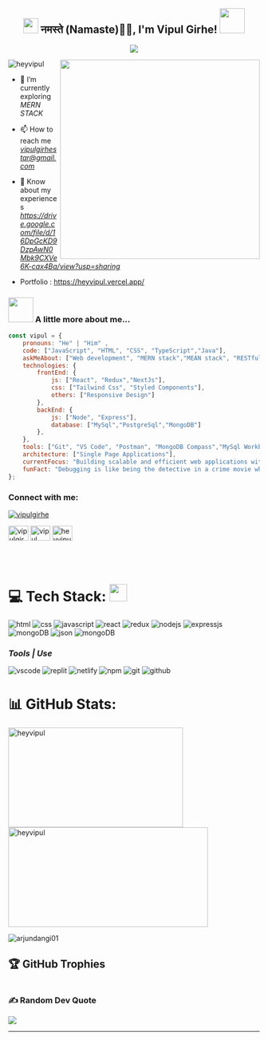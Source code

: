 <h2 align="center"><img src="https://emojis.slackmojis.com/emojis/images/1531849430/4246/blob-sunglasses.gif?1531849430" width="30"/> नमस्ते (Namaste)🙏🏻, I'm Vipul Girhe! <img src="https://media.giphy.com/media/12oufCB0MyZ1Go/giphy.gif" width="50"></h2>
<p align="center">
  <img src="https://readme-typing-svg.herokuapp.com/?lines=Full%20Stack%20MERN%20Developer;&center=true&width=700&height=50">
</p>
<img align="right" width="400" src="https://media.tenor.com/NOYF3f82b_gAAAAC/programmer.gif"/>

<p align="left"> <img src="https://komarev.com/ghpvc/?username=heyvipul&label=Profile%20views&color=0e75b6&style=flat" alt="heyvipul" /> </p>

- 🌱 I’m currently exploring *MERN STACK*

- 📫 How to reach me *vipulgirhestar@gmail.com*

- 📄 Know about my experiences *https://drive.google.com/file/d/16DpGcKD9DzpAwN0Mbk9CXVe6K-cax4Ba/view?usp=sharing*
  
- Portfolio :  https://heyvipul.vercel.app/

### <img src="https://media.giphy.com/media/VgCDAzcKvsR6OM0uWg/giphy.gif" width="50"> A little more about me... 

```javascript
const vipul = {
    pronouns: "He" | "Him" ,
    code: ["JavaScript", "HTML", "CSS", "TypeScript","Java"],
    askMeAbout: ["Web development", "MERN stack","MEAN stack", "RESTful APIs", "React", "Node.js","Express.js","Next.js"],
    technologies: {
        frontEnd: {
            js: ["React", "Redux","NextJs"],
            css: ["Tailwind Css", "Styled Components"],
            others: ["Responsive Design"]
        },
        backEnd: {
            js: ["Node", "Express"],
            database: ["MySql","PostgreSql","MongoDB"]
        },
    },
    tools: ["Git", "VS Code", "Postman", "MongoDB Compass","MySql Workbench","Jenkins","Jira"],
    architecture: ["Single Page Applications"],
    currentFocus: "Building scalable and efficient web applications with MERN stack",
    funFact: "Debugging is like being the detective in a crime movie where you are also the murderer."
};

```

<h3 align="left">Connect with me:</h3>
<p align="left"> <a href="https://twitter.com/vipulgirhe" target="blank"><img src="https://img.shields.io/twitter/follow/vipulgirhe?logo=twitter&style=for-the-badge" alt="vipulgirhe" /></a> </p>
<p align="left">
<a href="https://twitter.com/vipulgirhe" target="blank"><img align="center" src="https://raw.githubusercontent.com/rahuldkjain/github-profile-readme-generator/master/src/images/icons/Social/twitter.svg" alt="vipulgirhe" height="30" width="40" /></a>
<a href="https://linkedin.com/in/vipul girhe" target="blank"><img align="center" src="https://raw.githubusercontent.com/rahuldkjain/github-profile-readme-generator/master/src/images/icons/Social/linked-in-alt.svg" alt="vipul girhe" height="30" width="40" /></a>
<a href="https://www.instagram.com/heyvipulll___" target="blank"><img align="center" src="https://raw.githubusercontent.com/rahuldkjain/github-profile-readme-generator/master/src/images/icons/Social/instagram.svg" alt="heyvipulll" height="30" width="40" /></a>
</p>
 <br/><br/>

# 💻 Tech Stack: <img src="https://camo.githubusercontent.com/beb64ff21c883e318e4f5db5231c2ba4175705bea1c9249e82a41ab375db4f75/68747470733a2f2f6d65646961322e67697068792e636f6d2f6d656469612f51737347456d706b79454f684243623765312f67697068792e6769663f6369643d656366303565343761306e336769316266716e74716d6f62386739616964316f796a327772336473336d67373030626c267269643d67697068792e676966" width="35"/>


<p align="left">
  <img src="https://img.shields.io/badge/html5-%23E34F26.svg?style=for-the-badge&logo=html5&logoColor=white" alt="html"/>
  <img src="https://img.shields.io/badge/css3-%231572B6.svg?style=for-the-badge&logo=css3&logoColor=white" alt="css"/>
  <img src="https://img.shields.io/badge/javascript-%23323330.svg?style=for-the-badge&logo=javascript&logoColor=%23F7DF1E" alt="javascript"/>
  <img src="https://img.shields.io/badge/react-%2320232a.svg?style=for-the-badge&logo=react&logoColor=%2361DAFB" alt="react"/>
  <img src="https://img.shields.io/badge/redux-%23593d88.svg?style=for-the-badge&logo=redux&logoColor=white" alt="redux"/>
  <img src="https://img.shields.io/badge/Node.js-339933?style=for-the-badge&logo=nodedotjs&logoColor=white" alt="nodejs" />
  <img src="https://img.shields.io/badge/express.js-%23404d59.svg?style=for-the-badge&logo=express&logoColor=%2361DAFB" alt="expressjs" />
  <img src="https://img.shields.io/badge/MongoDB-%234ea94b.svg?style=for-the-badge&logo=mongodb&logoColor=white" alt="mongoDB" />
  <img src="https://img.shields.io/badge/json-5E5C5C?style=for-the-badge&logo=json&logoColor=white" alt="json" />
    <img src="https://img.shields.io/badge/java-%234ea94b.svg?style=for-the-badge&logo=java&logoColor=white" alt="mongoDB" />
<!--   <img src="https://img.shields.io/badge/Chakra--UI-319795?style=for-the-badge&logo=chakra-ui&logoColor=white" alt="chakra-ui" /> -->
</p>

<h3><i>Tools | Use</i></h3>
<p align="left">
  <img src="https://img.shields.io/badge/VSCode-0078D4?style=for-the-badge&logo=visual%20studio%20code&logoColor=white" alt="vscode" />
  <img src="https://img.shields.io/badge/replit-667881?style=for-the-badge&logo=replit&logoColor=white" alt="replit" />
 
  <img src="https://img.shields.io/badge/Netlify-00C7B7?style=for-the-badge&logo=netlify&logoColor=white" alt="netlify" />


  <img src="https://img.shields.io/badge/NPM-%23000000.svg?style=for-the-badge&logo=npm&logoColor=white" alt="npm"/>

  <img src="https://img.shields.io/badge/Git-f44d27?style=for-the-badge&logo=git&logoColor=white" alt="git"/>

  <img src="https://img.shields.io/badge/GitHub-100000?style=for-the-badge&logo=github&logoColor=white" alt="github"/>
  
</p>


# 📊 GitHub Stats:
<p><img align="left" height="200" width="350" src="https://github-readme-stats.vercel.app/api/top-langs?username=heyvipul&show_icons=true&locale=en&layout=compact" alt="heyvipul" /></p>
<p>&nbsp;<img align="center" height="200" width="400" src="https://github-readme-stats.vercel.app/api?username=heyvipul&show_icons=true&locale=en" alt="heyvipul" /></p>

<p><img align="center" src="https://github-readme-streak-stats.herokuapp.com/?user=heyvipul&" alt="arjundangi01" /></p>



## 🏆 GitHub Trophies
<p align="left"  >
  <a href="https://github.com/heyvipul/github-profile-trophy"
    ><img
      src="https://github-profile-trophy.vercel.app/?username=heyvipul" 
      alt=""
  /></a>
</p>




### ✍️ Random Dev Quote
![](https://quotes-github-readme.vercel.app/api?type=horizontal)


---


<!-- Proudly created with GPRM ( https://gprm.itsvg.in ) -->
